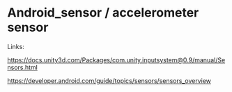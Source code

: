 # Android_sensor / accelerometer sensor

Links:

https://docs.unity3d.com/Packages/com.unity.inputsystem@0.9/manual/Sensors.html

https://developer.android.com/guide/topics/sensors/sensors_overview
